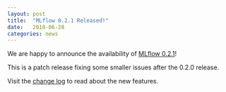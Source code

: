 ```yaml
---
layout: post
title:  "MLflow 0.2.1 Released!"
date:   2018-06-28
categories: news
---
```


We are happy to announce the availability of [MLflow 0.2.1](https://github.com/mlflow/mlflow/releases/tag/v0.2.1)! 

This is a patch release fixing some smaller issues after the 0.2.0 release.

Visit the [change log](https://github.com/mlflow/mlflow/blob/master/CHANGELOG.rst#021-2018-06-28) to read about the new features.
